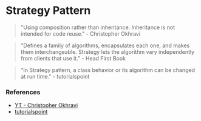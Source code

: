 # Strategy Pattern

> "Using composition rather than inheritance. Inheritance is not intended for code reuse." - Christopher Okhravi

> "Defines a family of algorithms, encapsulates each one, and makes them interchangeable. Strategy lets the algorithm vary independently from clients that use it." - Head First Book

> "In Strategy pattern, a class behavior or its algorithm can be changed at run time." - tutorialspoint

### References

- [YT - Christopher Okhravi](https://www.youtube.com/watch?v=v9ejT8FO-7I&t=145s&ab_channel=ChristopherOkhravi)
- [tutorialspoint](https://www.tutorialspoint.com/design_pattern/strategy_pattern.htm)
